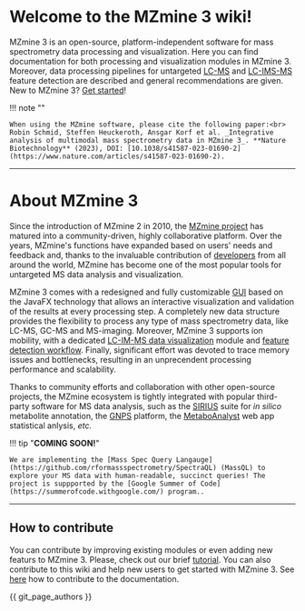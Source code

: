 # Welcome to the MZmine 3 wiki!

MZmine 3 is an open-source, platform-independent software for mass spectrometry data
processing and visualization. Here you can find documentation for both processing and visualization modules in MZmine 3. Moreover,
data processing pipelines for untargeted [LC-MS](workflows/lcmsworkflow/lcms-workflow.md)
and [LC-IMS-MS](workflows/imsworkflow/ion-mobility-data-processing-workflow.md) feature detection
are described and general recommendations are given. New to MZmine 3? [Get started](./getting_started/index.md)!

!!! note ""

    When using the MZmine software, please cite the following paper:<br>
    Robin Schmid, Steffen Heuckeroth, Ansgar Korf et al. _Integrative analysis of multimodal mass spectrometry data in MZmine 3_. **Nature Biotechnology** (2023), DOI: [10.1038/s41587-023-01690-2](https://www.nature.com/articles/s41587-023-01690-2).

---

# About MZmine 3

Since the introduction of MZmine 2 in 2010, the [MZmine project](https://github.com/mzmine) has matured into a community-driven, highly
collaborative platform. Over the years, MZmine's functions have expanded based on users' needs and feedback and, thanks to the invaluable contribution of [developers](https://github.com/mzmine/mzmine3/graphs/contributors) from all around the world, MZmine has become one of the most popular tools for untargeted MS data analysis and visualization.

MZmine 3 comes with a redesigned and fully customizable [GUI](getting_started/main_window_overview.md) based on the JavaFX technology that allows an interactive visualization and validation of the results at every processing step. A completely new data structure provides the flexibility to process any type of mass spectrometry data,
like LC-MS, GC-MS and MS-imaging. Moreover, MZmine 3 supports ion mobility, with a
dedicated [LC-IM-MS data visualization](data_visualization/ims_raw_data_overview/IM-data-visualisation.md)
module and [feature detection workflow](workflows/imsworkflow/ion-mobility-data-processing-workflow.md). Finally, significant effort was devoted to trace memory issues and bottlenecks, resulting in an unprecendent processing performance and scalability.

Thanks to community efforts and collaboration with other open-source projects, the MZmine ecosystem is tightly integrated with popular third-party
software for MS data analysis, such as
the [SIRIUS](https://bio.informatik.uni-jena.de/software/sirius/) suite for _in silico_ metabolite
annotation, the [GNPS](https://gnps.ucsd.edu/ProteoSAFe/static/gnps-splash.jsp?redirect=auth)
platform, the [MetaboAnalyst](https://www.metaboanalyst.ca/)
web app statistical anlysis, _etc._

!!! tip "**COMING SOON!**"

    We are implementing the [Mass Spec Query Langauge](https://github.com/rformassspectrometry/SpectraQL) (MassQL) to explore your MS data with human-readable, succinct queries! The project is suppported by the [Google Summer of Code](https://summerofcode.withgoogle.com/) program..

---

## How to contribute

You can contribute by improving existing modules or even adding new featurs to MZmine 3. Please, check out our
brief [tutorial](http://mzmine.github.io/development.html). You can also contribute to this wiki and help new users to get started with MZmine 3.
See [here](contribute/contribute.md) how to contribute to the documentation.

{{ git_page_authors }}
